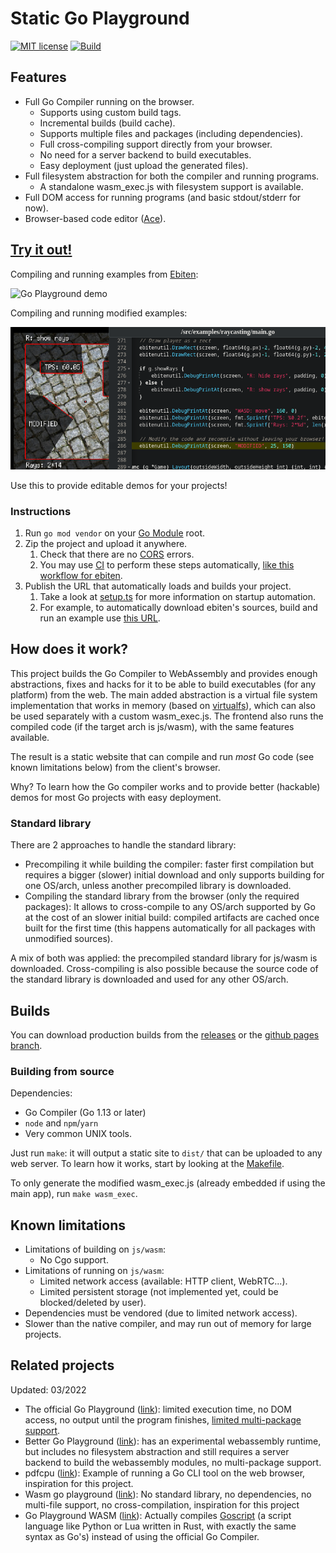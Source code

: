 # Static Go Playground

[![MIT license](https://img.shields.io/badge/License-MIT-blue.svg)](https://mit-license.org/)
[![Build](https://github.com/Yeicor/static-go-playground/actions/workflows/build-and-deploy.yaml/badge.svg)](https://github.com/Yeicor/static-go-playground/actions/workflows/deploy.yaml)

## Features

- Full Go Compiler running on the browser.
    - Supports using custom build tags.
    - Incremental builds (build cache).
    - Supports multiple files and packages (including dependencies).
    - Full cross-compiling support directly from your browser.
    - No need for a server backend to build executables.
    - Easy deployment (just upload the generated files).
- Full filesystem abstraction for both the compiler and running programs.
    - A standalone wasm_exec.js with filesystem support is available.
- Full DOM access for running programs (and basic stdout/stderr for now).
- Browser-based code editor ([Ace](https://ace.c9.io/)).

## [Try it out!](https://Yeicor.github.io/static-go-playground/)

Compiling and running examples from [Ebiten](https://ebiten.org):

![Go Playground demo](docs/demo-ebiten.gif)

Compiling and running modified examples:

![Go Playground editor demo](docs/demo-ebiten-editor.png)

Use this to provide editable demos for your projects!

### Instructions

1. Run `go mod vendor` on your [Go Module](https://go.dev/blog/using-go-modules) root.
2. Zip the project and upload it anywhere.
    1. Check that there are no [CORS](https://developer.mozilla.org/en-US/docs/Web/HTTP/CORS) errors.
    2. You may use [CI](https://en.wikipedia.org/wiki/Continuous_integration) to perform these steps automatically, [like this workflow for ebiten](https://github.com/Yeicor/ebiten/blob/main/.github/workflows/playground.yml).
3. Publish the URL that automatically loads and builds your project.
    1. Take a look at [setup.ts](frontend/src/go/setup.ts) for more information on startup automation.
    2. For example, to automatically download ebiten's sources, build and run an example use [this URL](https://yeicor.github.io/static-go-playground/?fs_dl_/src=https://yeicor.github.io/ebiten/sources-latest.zip&build=/src/examples/chipmunk).

## How does it work?

This project builds the Go Compiler to WebAssembly and provides enough abstractions, fixes and hacks for it to be able
to build executables (for any platform) from the web. The main added abstraction is a virtual file system implementation
that works in memory (based on [virtualfs](https://www.npmjs.com/package/virtualfs)), which can also be used separately
with a custom wasm_exec.js. The frontend also runs the compiled code (if the target arch is js/wasm), with the same
features available.

The result is a static website that can compile and run *most* Go code (see known limitations below) from the client's
browser.

Why? To learn how the Go compiler works and to provide better (hackable) demos for most Go projects with easy
deployment.

### Standard library

There are 2 approaches to handle the standard library:

- Precompiling it while building the compiler: faster first compilation but requires a bigger (slower) initial download
  and only supports building for one OS/arch, unless another precompiled library is downloaded.
- Compiling the standard library from the browser (only the required packages): It allows to cross-compile to any
  OS/arch supported by Go at the cost of an slower initial build: compiled artifacts are cached once built for the first
  time (this happens automatically for all packages with unmodified sources).

A mix of both was applied: the precompiled standard library for js/wasm is downloaded. Cross-compiling is also possible
because the source code of the standard library is downloaded and used for any other OS/arch.

## Builds

You can download production builds from the [releases](https://github.com/Yeicor/static-go-playground/releases) or the
[github pages branch](https://github.com/Yeicor/static-go-playground/tree/gh-pages).

### Building from source

Dependencies:

- Go Compiler (Go 1.13 or later)
- `node` and `npm`/`yarn`
- Very common UNIX tools.

Just run `make`: it will output a static site to `dist/` that can be uploaded to any web server. To learn how it works,
start by looking at the [Makefile](Makefile).

To only generate the modified wasm_exec.js (already embedded if using the main app), run `make wasm_exec`.

## Known limitations

- Limitations of building on `js/wasm`:
    - No Cgo support.
- Limitations of running on `js/wasm`:
    - Limited network access (available: HTTP client, WebRTC...).
    - Limited persistent storage (not implemented yet, could be blocked/deleted by user).
- Dependencies must be vendored (due to limited network access).
- Slower than the native compiler, and may run out of memory for large projects.

## Related projects

Updated: 03/2022

- The official Go Playground ([link](https://go.dev/play/)): limited execution time, no DOM access, no output until the
  program finishes, [limited multi-package support](https://go.dev/play/p/BWJ4dcUqVfT).
- Better Go Playground ([link](https://goplay.tools/)): has an experimental webassembly runtime, but includes no
  filesystem abstraction and still requires a server backend to build the webassembly modules, no multi-package support.
- pdfcpu ([link](https://github.com/wcchoi/go-wasm-pdfcpu/blob/master/article.md)): Example of running a Go CLI tool on
  the web browser, inspiration for this project.
- Wasm go playground ([link](https://github.com/ccbrown/wasm-go-playground)): No standard library, no dependencies, no
  multi-file support, no cross-compilation, inspiration for this project
- Go Playground WASM ([link]()): Actually compiles [Goscript](https://github.com/oxfeeefeee/goscript) (a script language
  like Python or Lua written in Rust, with exactly the same syntax as Go's) instead of using the official Go Compiler.
